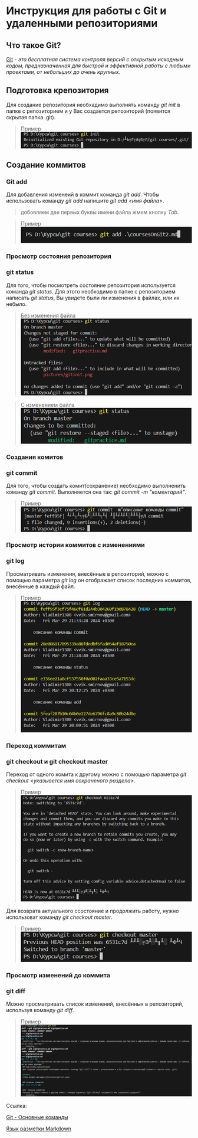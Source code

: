 # Инструкция для работы с Git и удаленными репозиториями

## Что такое Git?
<u>Git</u> - *это бесплатная система контроля версий с открытым исходным кодом, предназначенная для быстрой и эффективной работы с любыми проектами, от небольших до очень крупных.*
## Подготовка крепозитория
Для создание репозитория необхадимо выполнять команду *git init* в папке с репозиторием и у Вас создается репозиторий (появится скрытая папка .git).
>Пример
![Как должно выглядить](pictures\gitinit.png)

## Создание коммитов 
### Git add
Для добавления изменеий в коммит команда *git add*. Чтобы использовать команду *git add* напишите *git add <имя файла>*. 
> добовляем две первых буквы имени файла жмем кнопку *Tab*.

>Пример 
![Как должно выглядить](pictures\gitadd.png)

### Просмотр состояния репозитория
### git status
Для того, чтобы посмотреть состояние репозитория используется команда *git status*. Для этого необходимо в папке с репозиторием написать *git status*, Вы увидете были ли изменения в файлах, или их небыло. 
> Без изменения файла 
![Как должно выглядить](pictures\gitstatus.png)

> С изменением файла
 ![Как должно выглядить](pictures\gitstatus2.png)

### Создания комитов 
### git commit
Для того, чтобы создать комит(сохранение) необходимо выполненить команду *git commit*. Выполняется она так: *git commit -m "коментарий"*.

> Пример
![Как должно выглядить](pictures\gitcommit.png)

### Просмотр истории коммитов с изменениями
### git log
Просматривать изменения, внесённые в репозиторий, можно с помощью параметра *git log* он отображает список последних коммитов, внесённые в каждый файл.
> Пример
![Как должно выглядить](pictures\gitlog.png)

###  Переход коммитам
### git checkout и git checkout master
Переход от одного комита к другому можно с помощью параметра *git checkout <указывется имя сохраненого раздела>*.
> Пример
![Как должно выглядить](pictures\gitcheckaut.png)

Для возврата актуального ссостояние и продолжить работу, нужно использоват команду *git checkout master*.
 >Пример
![Как должно выглядить](pictures\gitcheckoutmaster.png)

### Просмотр изменений до коммита
### git diff
Можно просматривать список изменений, внесённых в репозиторий, используя команду *git diff*.
>Пример
![Как должно выглядить](pictures\gitdiff.png)

Ссылка:

[Git - Основные команды][1]

[Язык разметки Markdown][2]

[1]: https://git.github.io/git-scm.com/book/ru/v2/Приложение-C:-Команды-Git-Основные-команды
[2]:https://skillbox.ru/media/code/yazyk-razmetki-markdown-shpargalka-po-sintaksisu-s-primerami/#stk-19


